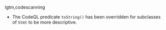 lgtm,codescanning
* The CodeQL predicate `toString()` has been overridden for subclasses of `Stmt` to be more descriptive.
